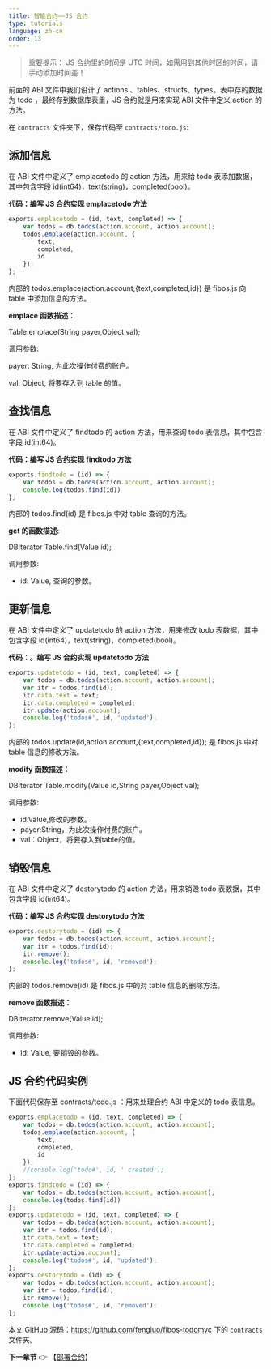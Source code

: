 ```yaml
---
title: 智能合约——JS 合约
type: tutorials
language: zh-cn
order: 13
---
```

>重要提示：
>JS 合约里的时间是 UTC 时间，如需用到其他时区的时间，请手动添加时间差！

​前面的 ABI 文件中我们设计了 actions 、tables、structs、types。表中存的数据为 todo ，最终存到数据库表里，JS 合约就是用来实现 ABI 文件中定义 action 的方法。

在 `contracts` 文件夹下，保存代码至 `contracts/todo.js`:

## 添加信息

在 ABI 文件中定义了 emplacetodo 的 action 方法，用来给 todo 表添加数据，其中包含字段 id(int64)，text(string)，completed(bool)。

**代码：编写 JS 合约实现 emplacetodo 方法**

```javascript
exports.emplacetodo = (id, text, completed) => {
    var todos = db.todos(action.account, action.account);
    todos.emplace(action.account, {
        text,
        completed,
        id
    });
};
```

内部的 todos.emplace(action.account,{text,completed,id}) 是 fibos.js 向 table 中添加信息的方法。

**emplace 函数描述：**

Table.emplace(String payer,Object val);

调用参数:

payer: String, 为此次操作付费的账户。

val: Object, 将要存入到 table 的值。

## 查找信息

在 ABI 文件中定义了 findtodo 的 action 方法，用来查询 todo 表信息，其中包含字段 id(int64)。

**代码：编写 JS 合约实现 findtodo 方法**

```javascript
exports.findtodo = (id) => {
    var todos = db.todos(action.account, action.account);
    console.log(todos.find(id))
};
```

内部的 todos.find(id) 是 fibos.js 中对 table 查询的方法。

**get 的函数描述:**

DBIterator Table.find(Value id);

调用参数:

- id: Value, 查询的参数。

## 更新信息

在 ABI 文件中定义了 updatetodo 的 action 方法，用来修改 todo 表数据，其中包含字段 id(int64)，text(string)，completed(bool)。

**代码：。编写 JS 合约实现 updatetodo 方法**

```javascript
exports.updatetodo = (id, text, completed) => {
    var todos = db.todos(action.account, action.account);
    var itr = todos.find(id);
    itr.data.text = text;
    itr.data.completed = completed;
    itr.update(action.account);
    console.log('todos#', id, 'updated');
};
```

内部的 todos.update(id,action.account,{text,completed,id}); 是 fibos.js 中对 table 信息的修改方法。

**modify 函数描述：**

DBIterator Table.modify(Value id,String payer,Object val);

调用参数:

- id:Value,修改的参数。
- payer:String，为此次操作付费的账户。
- val：Object，将要存入到table的值。

## 销毁信息

在 ABI 文件中定义了 destorytodo 的 action 方法，用来销毁 todo 表数据，其中包含字段 id(int64)。

**代码：编写 JS 合约实现 destorytodo 方法**

```javascript
exports.destorytodo = (id) => {
    var todos = db.todos(action.account, action.account);
    var itr = todos.find(id);
    itr.remove();
    console.log('todos#', id, 'removed');
};
```

内部的 todos.remove(id) 是 fibos.js 中的对 table 信息的删除方法。

**remove 函数描述：**

DBIterator.remove(Value id);

调用参数:

- id: Value, 要销毁的参数。

## JS 合约代码实例

下面代码保存至 contracts/todo.js ：用来处理合约 ABI 中定义的 todo 表信息。

```javascript
exports.emplacetodo = (id, text, completed) => {
    var todos = db.todos(action.account, action.account);
    todos.emplace(action.account, {
        text,
        completed,
        id
    });
    //console.log('todo#', id, ' created');
};
exports.findtodo = (id) => {
    var todos = db.todos(action.account, action.account);
    console.log(todos.find(id))
};
exports.updatetodo = (id, text, completed) => {
    var todos = db.todos(action.account, action.account);
    var itr = todos.find(id);
    itr.data.text = text;
    itr.data.completed = completed;
    itr.update(action.account);
    console.log('todos#', id, 'updated');
};
exports.destorytodo = (id) => {
    var todos = db.todos(action.account, action.account);
    var itr = todos.find(id);
    itr.remove();
    console.log('todos#', id, 'removed');
};

```
本文 GitHub 源码：<https://github.com/fengluo/fibos-todomvc> 下的 `contracts` 文件夹。

**下一章节**
👉 【[部署合约](tutorials-deploy.html)】